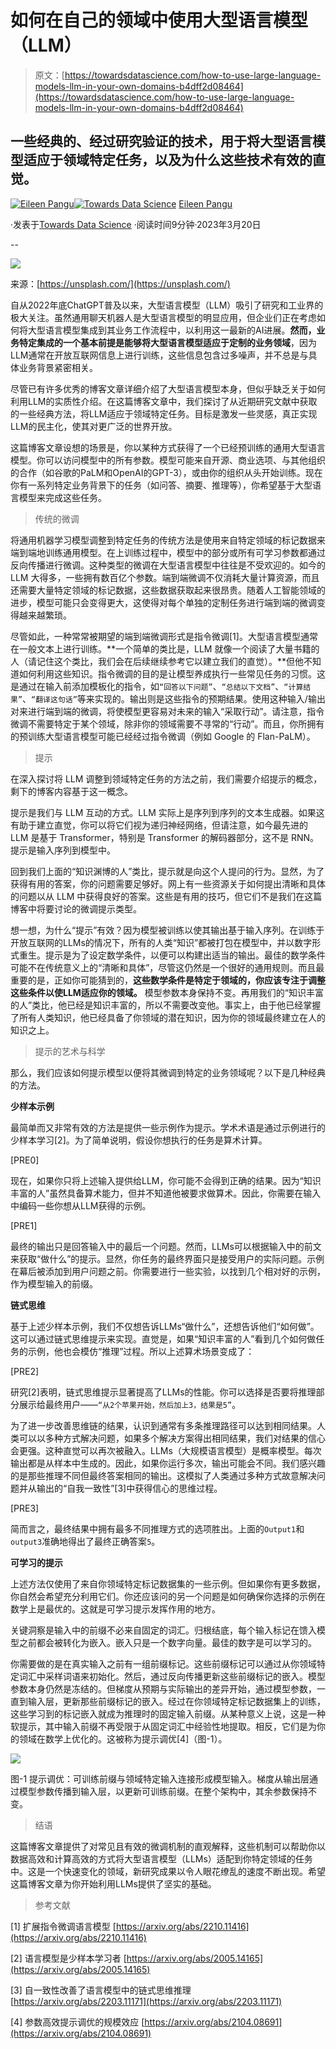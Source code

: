 # 如何在自己的领域中使用大型语言模型（LLM）

> 原文：[https://towardsdatascience.com/how-to-use-large-language-models-llm-in-your-own-domains-b4dff2d08464](https://towardsdatascience.com/how-to-use-large-language-models-llm-in-your-own-domains-b4dff2d08464)

## 一些经典的、经过研究验证的技术，用于将大型语言模型适应于领域特定任务，以及为什么这些技术有效的直觉。

[](https://eileen-code4fun.medium.com/?source=post_page-----b4dff2d08464--------------------------------)[![Eileen Pangu](../Images/cbdab572af709b6e6b52cb3a078f220d.png)](https://eileen-code4fun.medium.com/?source=post_page-----b4dff2d08464--------------------------------)[](https://towardsdatascience.com/?source=post_page-----b4dff2d08464--------------------------------)[![Towards Data Science](../Images/a6ff2676ffcc0c7aad8aaf1d79379785.png)](https://towardsdatascience.com/?source=post_page-----b4dff2d08464--------------------------------) [Eileen Pangu](https://eileen-code4fun.medium.com/?source=post_page-----b4dff2d08464--------------------------------)

·发表于[Towards Data Science](https://towardsdatascience.com/?source=post_page-----b4dff2d08464--------------------------------) ·阅读时间9分钟·2023年3月20日

--

![](../Images/692a8d93c1ea132c6b6c0f7ed0224264.png)

来源：[https://unsplash.com/](https://unsplash.com/)

自从2022年底ChatGPT普及以来，大型语言模型（LLM）吸引了研究和工业界的极大关注。虽然通用聊天机器人是大型语言模型的明显应用，但企业们正在考虑如何将大型语言模型集成到其业务工作流程中，以利用这一最新的AI进展。**然而，业务特定集成的一个基本前提是能够将大型语言模型适应于定制的业务领域**，因为LLM通常在开放互联网信息上进行训练，这些信息包含过多噪声，并不总是与具体业务背景紧密相关。

尽管已有许多优秀的博客文章详细介绍了大型语言模型本身，但似乎缺乏关于如何利用LLM的实质性介绍。在这篇博客文章中，我们探讨了从近期研究文献中获取的一些经典方法，将LLM适应于领域特定任务。目标是激发一些灵感，真正实现LLM的民主化，使其对更广泛的世界开放。

这篇博客文章设想的场景是，你以某种方式获得了一个已经预训练的通用大型语言模型。你可以访问模型中的所有参数。模型可能来自开源、商业选项、与其他组织的合作（如谷歌的PaLM和OpenAI的GPT-3），或由你的组织从头开始训练。现在你有一系列特定业务背景下的任务（如问答、摘要、推理等），你希望基于大型语言模型来完成这些任务。

> 传统的微调

将通用机器学习模型调整到特定任务的传统方法是使用来自特定领域的标记数据来端到端地训练通用模型。在上训练过程中，模型中的部分或所有可学习参数都通过反向传播进行微调。这种类型的微调在大型语言模型中往往是不受欢迎的。如今的 LLM 大得多，一些拥有数百亿个参数。端到端微调不仅消耗大量计算资源，而且还需要大量特定领域的标记数据，这些数据获取起来很昂贵。随着人工智能领域的进步，模型可能只会变得更大，这使得对每个单独的定制任务进行端到端的微调变得越来越繁琐。

尽管如此，一种常常被期望的端到端微调形式是指令微调[1]。大型语言模型通常在一般文本上进行训练。**一个简单的类比是，LLM 就像一个阅读了大量书籍的人（请记住这个类比，我们会在后续继续参考它以建立我们的直觉）。**但他不知道如何利用这些知识。指令微调的目的是让模型养成执行一些常见任务的习惯。这是通过在输入前添加模板化的指令，如`“回答以下问题”`、`“总结以下文档”`、`“计算结果”`、`“翻译这句话”`等来实现的。输出则是这些指令的预期结果。使用这种输入/输出对来进行端到端的微调，将使模型更容易对未来的输入“采取行动”。请注意，指令微调不需要特定于某个领域，除非你的领域需要不寻常的“行动”。而且，你所拥有的预训练大型语言模型可能已经经过指令微调（例如 Google 的 Flan-PaLM）。

> 提示

在深入探讨将 LLM 调整到领域特定任务的方法之前，我们需要介绍提示的概念，剩下的博客内容基于这一概念。

提示是我们与 LLM 互动的方式。LLM 实际上是序列到序列的文本生成器。如果这有助于建立直觉，你可以将它们视为递归神经网络，但请注意，如今最先进的 LLM 是基于 Transformer，特别是 Transformer 的解码器部分，这不是 RNN。提示是输入序列到模型中。

回到我们上面的“知识渊博的人”类比，提示就是向这个人提问的行为。显然，为了获得有用的答案，你的问题需要足够好。网上有一些资源关于如何提出清晰和具体的问题以从 LLM 中获得良好的答案。这些是有用的技巧，但它们不是我们在这篇博客中将要讨论的微调提示类型。

想一想，为什么“提示”有效？因为模型被训练以使其输出基于输入序列。在训练于开放互联网的LLMs的情况下，所有的人类“知识”都被打包在模型中，并以数字形式重生。提示是为了设定数学条件，以便可以构建出适当的输出。最佳的数学条件可能不在传统意义上的“清晰和具体”，尽管这仍然是一个很好的通用规则。而且最重要的是，正如你可能猜到的，**这些数学条件是特定于领域的，你应该专注于调整这些条件以使LLM适应你的领域。** 模型参数本身保持不变。再用我们的“知识丰富的人”类比，他已经是知识丰富的，所以不需要改变他。事实上，由于他已经掌握了所有人类知识，他已经具备了你领域的潜在知识，因为你的领域最终建立在人的知识之上。

> 提示的艺术与科学

那么，我们应该如何提示模型以便将其微调到特定的业务领域呢？以下是几种经典的方法。

**少样本示例**

最简单而又非常有效的方法是提供一些示例作为提示。学术术语是通过示例进行的少样本学习[2]。为了简单说明，假设你想执行的任务是算术计算。

[PRE0]

现在，如果你只将上述输入提供给LLM，你可能不会得到正确的结果。因为“知识丰富的人”虽然具备算术能力，但并不知道他被要求做算术。因此，你需要在输入中编码一些你想从LLM获得的示例。

[PRE1]

最终的输出只是回答输入中的最后一个问题。然而，LLMs可以根据输入中的前文来获取“做什么”的提示。显然，你任务的最终界面只是接受用户的实际问题。示例在幕后被添加到用户问题之前。你需要进行一些实验，以找到几个相对好的示例，作为模型输入的前缀。

**链式思维**

基于上述少样本示例，我们不仅想告诉LLMs“做什么”，还想告诉他们“如何做”。这可以通过链式思维提示来实现。直觉是，如果“知识丰富的人”看到几个如何做任务的示例，他也会模仿“推理”过程。所以上述算术场景变成了：

[PRE2]

研究[2]表明，链式思维提示显著提高了LLMs的性能。你可以选择是否要将推理部分展示给最终用户——`“从2个苹果开始，然后加上3，结果是5”`。

为了进一步改善思维链的结果，认识到通常有多条推理路径可以达到相同结果。人类可以以多种方式解决问题，如果多个解决方案得出相同结果，我们对结果的信心会更强。这种直觉可以再次被融入。LLMs（大规模语言模型）是概率模型。每次输出都是从样本中生成的。因此，如果你运行多次，输出可能会不同。我们感兴趣的是那些推理不同但最终答案相同的输出。这模拟了人类通过多种方式故意解决问题并从输出的“自我一致性”[3]中获得信心的思维过程。

[PRE3]

简而言之，最终结果中拥有最多不同推理方式的选项胜出。上面的`Output1`和`output3`准确地得出了最终正确答案`5`。

**可学习的提示**

上述方法仅使用了来自你领域特定标记数据集的一些示例。但如果你有更多数据，你自然会希望充分利用它们。你还应该问的另一个问题是如何确保你选择的示例在数学上是最优的。这就是可学习提示发挥作用的地方。

关键洞察是输入中的前缀不必来自固定的词汇。归根结底，每个输入标记在馈入模型之前都会被转化为嵌入。嵌入只是一个数字向量。最佳的数字是可以学习的。

你需要做的是在真实输入之前有一组前缀标记。这些前缀标记可以通过从你领域特定词汇中采样词语来初始化。然后，通过反向传播更新这些前缀标记的嵌入。模型参数本身仍然是冻结的。但梯度从预期与实际输出的差异开始，通过模型参数，一直到输入层，更新那些前缀标记的嵌入。经过在你领域特定标记数据集上的训练，这些学习到的标记嵌入就成为推理时的固定输入前缀。从某种意义上说，这是一种软提示，其中输入前缀不再受限于从固定词汇中经验性地提取。相反，它们是为你的领域在数学上优化的。这被称为提示调优[4]（图-1）。

![](../Images/025102b3ab513b772765307170caaabd.png)

图-1 提示调优：可训练前缀与领域特定输入连接形成模型输入。梯度从输出层通过模型参数传播到输入层，以更新可训练前缀。在整个架构中，其余参数保持不变。

> 结语

这篇博客文章提供了对常见且有效的微调机制的直观解释，这些机制可以帮助你以数据高效和计算高效的方式将大型语言模型（LLMs）适配到你特定领域的任务中。这是一个快速变化的领域，新研究成果以令人眼花缭乱的速度不断出现。希望这篇博客文章为你开始利用LLMs提供了坚实的基础。

> 参考文献

[1] 扩展指令微调语言模型 [https://arxiv.org/abs/2210.11416](https://arxiv.org/abs/2210.11416)

[2] 语言模型是少样本学习者 [https://arxiv.org/abs/2005.14165](https://arxiv.org/abs/2005.14165)

[3] 自一致性改善了语言模型中的链式思维推理 [https://arxiv.org/abs/2203.11171](https://arxiv.org/abs/2203.11171)

[4] 参数高效提示调优的规模效应 [https://arxiv.org/abs/2104.08691](https://arxiv.org/abs/2104.08691)
